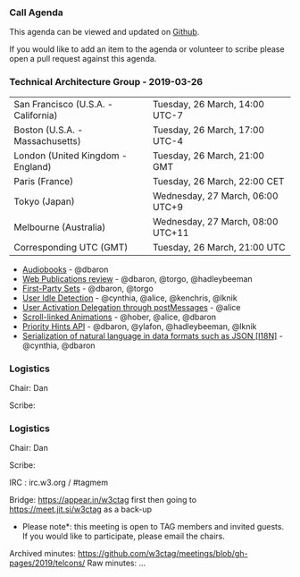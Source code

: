 ### Call Agenda

This agenda can be viewed and updated on [Github](https://github.com/w3ctag/meetings/blob/gh-pages/2019/telcons/2019-03-19-Technical_Architecture_Group-agenda.md).

If you would like to add an item to the agenda or volunteer to scribe please open a pull request against this agenda.

### Technical Architecture Group - 2019-03-26

<table>
<tr><td> San Francisco (U.S.A. - California) <td> Tuesday, 26 March, 14:00 UTC-7
<tr><td> Boston (U.S.A. - Massachusetts) <td> Tuesday, 26 March, 17:00 UTC-4
<tr><td> London (United Kingdom - England) <td> Tuesday, 26 March, 21:00 GMT
<tr><td> Paris (France) <td> Tuesday, 26 March, 22:00 CET
<tr><td> Tokyo (Japan) <td> Wednesday, 27 March, 06:00 UTC+9
<tr><td> Melbourne (Australia) <td> Wednesday, 27 March, 08:00 UTC+11
<tr><td> Corresponding UTC (GMT) <td> Tuesday, 26 March, 21:00 UTC
</table>

* [Audiobooks](https://github.com/w3ctag/design-reviews/issues/345) - @dbaron
* [Web Publications review](https://github.com/w3ctag/design-reviews/issues/344) - @dbaron, @torgo, @hadleybeeman
* [First-Party Sets](https://github.com/w3ctag/design-reviews/issues/342) - @dbaron, @torgo
* [User Idle Detection](https://github.com/w3ctag/design-reviews/issues/336) - @cynthia, @alice, @kenchris, @lknik
* [User Activation Delegation through postMessages](https://github.com/w3ctag/design-reviews/issues/347) - @alice
* [Scroll-linked Animations](https://github.com/w3ctag/design-reviews/issues/330) - @hober, @alice, @dbaron
* [Priority Hints API](https://github.com/w3ctag/design-reviews/issues/241) - @dbaron, @ylafon, @hadleybeeman, @lknik
* [Serialization of natural language in data formats such as JSON [I18N]](https://github.com/w3ctag/design-reviews/issues/178) - @cynthia, @dbaron

### Logistics

Chair: Dan

Scribe:

### Logistics

Chair: Dan

Scribe:

IRC : irc.w3.org / #tagmem

Bridge: https://appear.in/w3ctag first then going to https://meet.jit.si/w3ctag as a back-up

* Please note*: this meeting is open to TAG members and invited guests. If you would like to participate, please email the chairs.

Archived minutes: https://github.com/w3ctag/meetings/blob/gh-pages/2019/telcons/
Raw minutes: ...          
